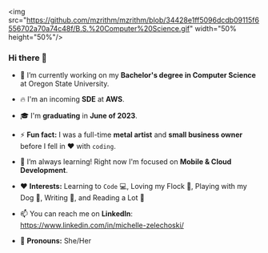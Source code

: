 <img src="https://github.com/mzrithm/mzrithm/blob/34428e1ff5096dcdb09115f6556702a70a74c48f/B.S.%20Computer%20Science.gif" width="50% height="50%"/>

### Hi there 👋

- 🔭 I’m currently working on my **Bachelor's degree in Computer Science** at Oregon State University.

- 🔥 I'm an incoming **SDE** at **AWS**.

- 🎓 I'm **graduating** in **June of 2023**.

- ⚡ **Fun fact:** I was a full-time **metal artist** and **small business owner** before I fell in ❤️ with `coding`.

- 🌱 I’m always learning! Right now I'm focused on **Mobile & Cloud Development**.

- ❤️ **Interests:** Learning to `Code` 💻, Loving my Flock 🐓, Playing with my Dog 🐾, Writing 📝, and Reading a Lot 📘 

- 📫 You can reach me on **LinkedIn**: https://www.linkedin.com/in/michelle-zelechoski/

- 🐌 **Pronouns:** She/Her
